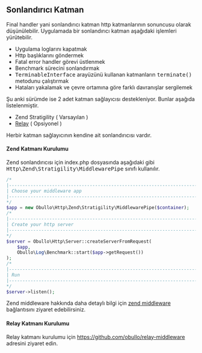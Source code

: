 
## Sonlandırıcı Katman

Final handler yani sonlandırıcı katman http katmanlarının sonuncusu olarak düşünülebilir. Uygulamada bir sonlandırıcı katman aşağıdaki işlemleri yürütebilir.

* Uygulama loglarını kapatmak
* Http başlıklarını göndermek
* Fatal error handler görevi üstlenmek
* Benchmark sürecini sonlandırmak
* <kbd>TerminableInterface</kbd> arayüzünü kullanan katmanların <kbd>terminate()</kbd> metodunu çalıştırmak
* Hataları yakalamak ve çevre ortamına göre farklı davranışlar sergilemek

Şu anki sürümde ise 2 adet katman sağlayıcısı destekleniyor. Bunlar aşağıda listelenmiştir.

* Zend Stratigility ( Varsayılan )
* <a href="https://github.com/obullo/relay-middleware" target="_blank">Relay</a> ( Opsiyonel )

Herbir katman sağlayıcının kendine ait sonlandırıcısı vardır.

#### Zend Katmanı Kurulumu

Zend sonlandırıcısı için index.php dosyasında aşağıdaki gibi <kbd>Http\Zend\Stratigility\MiddlewarePipe</kbd> sınıfı kullanılır.

```php
/*
|--------------------------------------------------------------------------
| Choose your middleware app
|--------------------------------------------------------------------------
*/
$app = new Obullo\Http\Zend\Stratigility\MiddlewarePipe($container);
/*
|--------------------------------------------------------------------------
| Create your http server
|--------------------------------------------------------------------------
*/
$server = Obullo\Http\Server::createServerFromRequest(
    $app,
    Obullo\Log\Benchmark::start($app->getRequest())
);
/*
|--------------------------------------------------------------------------
| Run
|--------------------------------------------------------------------------
*/
$server->listen();
```

Zend middleware hakkında daha detaylı bilgi için <a href="https://github.com/zendframework/zend-stratigility" target="_blank">zend middleware</a> bağlantısını ziyaret edebilirsiniz.

#### Relay Katmanı Kurulumu

Relay katmanı kurulumu için <a href="https://github.com/obullo/relay-middleware" target="_blank">https://github.com/obullo/relay-middleware</a> adresini ziyaret edin.
